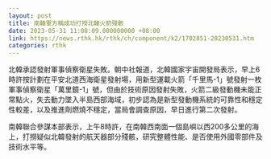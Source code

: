 ```yaml
---
layout: post
title: 南韓軍方稱成功打撈北韓火箭殘骸
date: 2023-05-31 11:08:09.000000000 +08:00
link: https://news.rthk.hk/rthk/ch/component/k2/1702851-20230531.htm
categories: rthk
---
```


北韓承認發射軍事偵察衛星失敗。朝中社報道，北韓國家宇宙開發局表示，早上6時許按計劃在平安北道西海衛星發射場，用新型運載火箭「千里馬-1」號發射一枚軍事偵察衛星「萬里鏡-1」號，但由於技術原因發射失敗，火箭二級發動機未能正常點火，失去動力墜入半島西部海域，初步認為是新型發動機系統的可靠性和穩定性較差，以及推進劑燃燒不穩定，當局會調查原因，早日進行第二次發射。

南韓聯合參謀本部表示，上午8時許，在南韓西南面一個島嶼以西200多公里的海上，打撈疑似北韓發射的航天器部分殘骸，研究整體性能、是否使用外國零部件及技術水平等。
